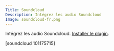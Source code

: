 ```yaml
---
Title: Soundcloud
Description: Intégrez les audio Soundcloud
Image: soundcloud-fr.png
---
```

Intégrez les audio Soundcloud.
[Installer le plugin](https://github.com/datenstrom/yellow-plugins/tree/master/soundcloud).

[soundcloud 101175715]